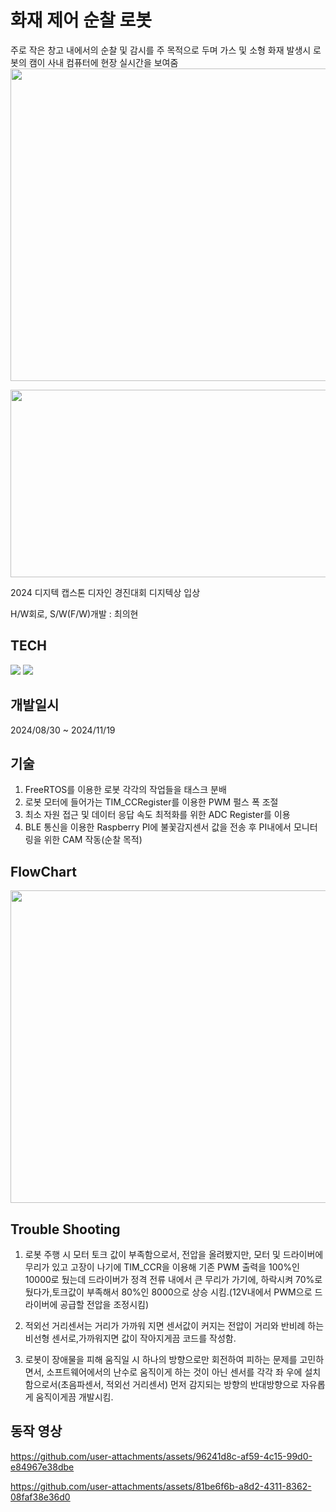 # 화재 제어 순찰 로봇
주로 작은 창고 내에서의 순찰 및 감시를 주 목적으로 두며 가스 및 소형 화재 발생시 로봇의 캠이 사내 컴퓨터에 현장 실시간을 보여줌
<img src="https://github.com/user-attachments/assets/145c48e6-a912-45de-930f-3fe2a6a23835" width= "1000" height= "500"/>

<img src="https://github.com/user-attachments/assets/d1c6d85a-a7e9-48c8-b4ef-6e830db4044d" width= "700" height= "300"/>

2024 디지텍 캡스톤 디자인 경진대회 디지텍상 입상

H/W회로, S/W(F/W)개발 : 최의현

## TECH
<img src="https://img.shields.io/badge/stmicroelectronics-03234B?style=for-the-badge&logo=stmicroelectronics&logoColor=blue"> <img src="https://img.shields.io/badge/C-A8B9CC?style=for-the-badge&logo=C&logocolor=white">

## 개발일시
2024/08/30 ~ 2024/11/19


## 기술
1. FreeRTOS를 이용한 로봇 각각의 작업들을 태스크 분배
2. 로봇 모터에 들어가는 TIM_CCRegister를 이용한 PWM 펄스 폭 조절
3. 최소 자원 접근 및 데이터 응답 속도 최적화를 위한 ADC Register를 이용
4. BLE 통신을 이용한 Raspberry PI에 불꽃감지센서 값을 전송 후 PI내에서 모니터링을 위한 CAM 작동(순찰 목적)

## FlowChart
<img src= "https://github.com/user-attachments/assets/13a12957-9ae0-4cc6-bd95-3ea9a0d56fdb" width= "1000" height= "500"/>

## Trouble Shooting
1. 로봇 주행 시 모터 토크 값이 부족함으로서, 전압을 올려봤지만, 모터 및 드라이버에 무리가 있고 고장이 나기에 TIM_CCR을 이용해 기존 PWM 출력을 100%인 10000로 뒀는데 드라이버가 정격 전류 내에서 큰 무리가 가기에, 하락시켜 70%로 뒀다가,토크값이 부족해서 80%인 8000으로 상승 시킴.(12V내에서 PWM으로 드라이버에 공급할 전압을 조정시킴)

2.  적외선 거리센서는 거리가 가까워 지면 센서값이 커지는 전압이 거리와 반비례 하는 비선형 센서로,가까워지면 값이 작아지게끔 코드를 작성함.

3.  로봇이 장애물을 피해 움직일 시 하나의 방향으로만 회전하여 피하는 문제를 고민하면서, 소프트웨어에서의 난수로 움직이게 하는 것이 아닌 센서를 각각 좌 우에 설치함으로서(초음파센서, 적외선 거리센서) 먼저 감지되는 방향의 반대방향으로 자유롭게 움직이게끔 개발시킴.

## 동작 영상
https://github.com/user-attachments/assets/96241d8c-af59-4c15-99d0-e84967e38dbe

https://github.com/user-attachments/assets/81be6f6b-a8d2-4311-8362-08faf38e36d0

